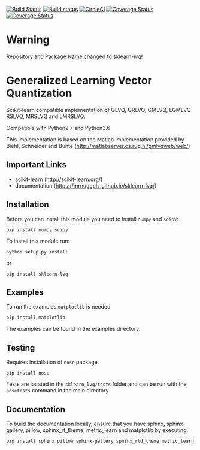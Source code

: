 [![Build Status](https://travis-ci.org/MrNuggelz/sklearn-lvq.svg?branch=stable)](https://travis-ci.org/MrNuggelz/sklearn-lvq)
[![Build status](https://ci.appveyor.com/api/projects/status/qiwkue1x5lgll382?svg=true)](https://ci.appveyor.com/project/MrNuggelz/sklearn-glvq)
[![CircleCI](https://circleci.com/gh/MrNuggelz/sklearn-lvq.svg?style=shield)](https://circleci.com/gh/MrNuggelz/sklearn-lvq)
[![Coverage Status](https://coveralls.io/repos/github/MrNuggelz/sklearn-lvq/badge.svg)](https://coveralls.io/github/MrNuggelz/sklearn-lvq)
[![Coverage Status](https://readthedocs.org/projects/sklearn-lvq/badge/?version=latest)](https://sklearn-lvq.readthedocs.io/en/latest/?badge=latest)
# Warning

Repository and Package Name changed to sklearn-lvq!

# Generalized Learning Vector Quantization
Scikit-learn compatible implementation of GLVQ, GRLVQ, GMLVQ, LGMLVQ
RSLVQ, MRSLVQ and LMRSLVQ.

Compatible with Python2.7 and Python3.6

This implementation is based on the Matlab implementation
provided by Biehl, Schneider and Bunte (http://matlabserver.cs.rug.nl/gmlvqweb/web/)

## Important Links
- scikit-learn (http://scikit-learn.org/)
- documentation (https://mrnuggelz.github.io/sklearn-lvq/)

## Installation
Before you can install this module you need to install `numpy` and `scipy`:
```
pip install numpy scipy
```
To install this module run:
```
python setup.py install
```
or
```
pip install sklearn-lvq
```

## Examples
To run the examples `matplotlib` is needed
```
pip install matplotlib
```
The examples can be found in the examples directory.

## Testing
Requires installation of `nose` package.
```
pip install nose
```
Tests are located in the `sklearn_lvq/tests` folder
and can be run with the `nosetests` command in the main directory.

## Documentation
To build the documentation locally, ensure that you have sphinx, sphinx-gallery, pillow, sphinx_rt_theme, metric_learn and matplotlib by executing:

```
pip install sphinx pillow sphinx-gallery sphinx_rtd_theme metric_learn
```
